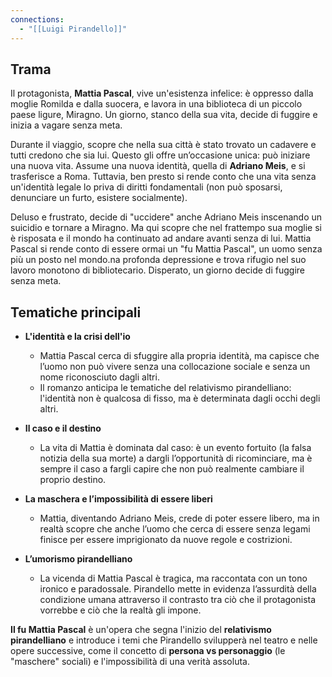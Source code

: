 ```yaml
---
connections:
  - "[[Luigi Pirandello]]"
---
```

## Trama

Il protagonista, **Mattia Pascal**, vive un'esistenza infelice: è oppresso dalla moglie Romilda e dalla suocera, e lavora in una biblioteca di un piccolo paese ligure, Miragno. Un giorno, stanco della sua vita, decide di fuggire e inizia a vagare senza meta.

Durante il viaggio, scopre che nella sua città è stato trovato un cadavere e tutti credono che sia lui. Questo gli offre un’occasione unica: può iniziare una nuova vita. Assume una nuova identità, quella di **Adriano Meis**, e si trasferisce a Roma. Tuttavia, ben presto si rende conto che una vita senza un'identità legale lo priva di diritti fondamentali (non può sposarsi, denunciare un furto, esistere socialmente).

Deluso e frustrato, decide di "uccidere" anche Adriano Meis inscenando un suicidio e tornare a Miragno. Ma qui scopre che nel frattempo sua moglie si è risposata e il mondo ha continuato ad andare avanti senza di lui. Mattia Pascal si rende conto di essere ormai un "fu Mattia Pascal", un uomo senza più un posto nel mondo.na profonda depressione e trova rifugio nel suo lavoro monotono di bibliotecario. Disperato, un giorno decide di fuggire senza meta.


## Tematiche principali

- **L'identità e la crisi dell'io**
    
    - Mattia Pascal cerca di sfuggire alla propria identità, ma capisce che l’uomo non può vivere senza una collocazione sociale e senza un nome riconosciuto dagli altri.
    - Il romanzo anticipa le tematiche del relativismo pirandelliano: l'identità non è qualcosa di fisso, ma è determinata dagli occhi degli altri.
- **Il caso e il destino**
    
    - La vita di Mattia è dominata dal caso: è un evento fortuito (la falsa notizia della sua morte) a dargli l’opportunità di ricominciare, ma è sempre il caso a fargli capire che non può realmente cambiare il proprio destino.
- **La maschera e l’impossibilità di essere liberi**
    
    - Mattia, diventando Adriano Meis, crede di poter essere libero, ma in realtà scopre che anche l’uomo che cerca di essere senza legami finisce per essere imprigionato da nuove regole e costrizioni.
- **L’umorismo pirandelliano**
    
    - La vicenda di Mattia Pascal è tragica, ma raccontata con un tono ironico e paradossale. Pirandello mette in evidenza l’assurdità della condizione umana attraverso il contrasto tra ciò che il protagonista vorrebbe e ciò che la realtà gli impone.

**Il fu Mattia Pascal** è un'opera che segna l'inizio del **relativismo pirandelliano** e introduce i temi che Pirandello svilupperà nel teatro e nelle opere successive, come il concetto di **persona vs personaggio** (le "maschere" sociali) e l'impossibilità di una verità assoluta.